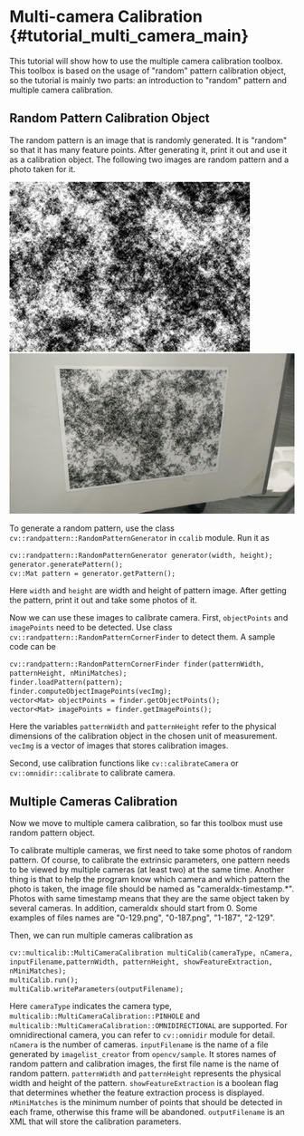 Multi-camera Calibration {#tutorial_multi_camera_main}
====================================

This tutorial will show how to use the multiple camera calibration toolbox. This toolbox is based on the usage of "random" pattern calibration object, so the tutorial is mainly two parts: an introduction to "random" pattern and multiple camera calibration.

Random Pattern Calibration Object
-------------------------------
The random pattern is an image that is randomly generated. It is "random" so that it has many feature points. After generating it, print it out and use it as a calibration object. The following two images are random pattern and a photo taken for it.

![image](img/random_pattern.jpg)
![image](img/pattern_img.jpg)

To generate a random pattern, use the class ```cv::randpattern::RandomPatternGenerator``` in ```ccalib``` module. Run it as
```
cv::randpattern::RandomPatternGenerator generator(width, height);
generator.generatePattern();
cv::Mat pattern = generator.getPattern();
```
Here ```width``` and ```height``` are width and height of pattern image. After getting the pattern, print it out and take some photos of it.

Now we can use these images to calibrate camera. First, ```objectPoints``` and ```imagePoints``` need to be detected. Use class ```cv::randpattern::RandomPatternCornerFinder``` to detect them. A sample code can be
```
cv::randpattern::RandomPatternCornerFinder finder(patternWidth, patternHeight, nMiniMatches);
finder.loadPattern(pattern);
finder.computeObjectImagePoints(vecImg);
vector<Mat> objectPoints = finder.getObjectPoints();
vector<Mat> imagePoints = finder.getImagePoints();
```
Here the variables ```patternWidth``` and ```patternHeight``` refer to the physical dimensions of the calibration object in the chosen unit of measurement. ```vecImg``` is a vector of images that stores calibration images.

Second, use calibration functions like ```cv::calibrateCamera``` or ```cv::omnidir::calibrate``` to calibrate camera.

Multiple Cameras Calibration
-------------------------------
Now we move to multiple camera calibration, so far this toolbox must use random pattern object.

To calibrate multiple cameras, we first need to take some photos of random pattern. Of course, to calibrate the extrinsic parameters, one pattern needs to be viewed by multiple cameras (at least two) at the same time. Another thing is that to help the program know which camera and which pattern the photo is taken, the image file should be named as "cameraIdx-timestamp.*". Photos with same timestamp means that they are the same object taken by several cameras. In addition, cameraIdx should start from 0. Some examples of files names are "0-129.png", "0-187.png", "1-187", "2-129".

Then, we can run multiple cameras calibration as
```
cv::multicalib::MultiCameraCalibration multiCalib(cameraType, nCamera, inputFilename,patternWidth, patternHeight, showFeatureExtraction, nMiniMatches);
multiCalib.run();
multiCalib.writeParameters(outputFilename);
```
Here ```cameraType``` indicates the camera type, ```multicalib::MultiCameraCalibration::PINHOLE``` and ```multicalib::MultiCameraCalibration::OMNIDIRECTIONAL``` are supported. For omnidirectional camera, you can refer to ```cv::omnidir``` module for detail. ```nCamera``` is the number of cameras. ```inputFilename``` is the name of a file generated by ```imagelist_creator``` from ```opencv/sample```. It stores names of random pattern and calibration images, the first file name is the name of random pattern. ```patternWidth``` and ```patternHeight``` represents the physical width and height of the pattern. ```showFeatureExtraction``` is a boolean flag that determines whether the feature extraction process is displayed. ```nMiniMatches``` is the minimum number of points that should be detected in each frame, otherwise this frame will be abandoned. ```outputFilename``` is an XML that will store the calibration parameters.
